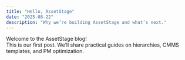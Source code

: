 ```yaml
---
title: "Hello, AssetStage"
date: "2025-08-22"
description: "Why we’re building AssetStage and what’s next."
---
```


Welcome to the AssetStage blog!  
This is our first post. We’ll share practical guides on hierarchies, CMMS templates, and PM optimization.
